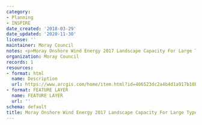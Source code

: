 ```yaml
---
category:
- Planning
- INSPIRE
date_created: '2018-03-29'
date_updated: '2020-11-30'
license: ''
maintainer: Moray Council
notes: <p>Moray Onshore Wind Energy 2017 Landscape Capacity For Large Typologies (Moray)</p>
organization: Moray Council
records: 1
resources:
- format: html
  name: Description
  url: https://www.arcgis.com/home/item.html?id=406523dc2a4b4d1a917b10b91a4793fc
- format: FEATURE LAYER
  name: FEATURE LAYER
  url: ''
schema: default
title: Moray Onshore Wind Energy 2017 Landscape Capacity For Large Typologies (Moray)
---
```

